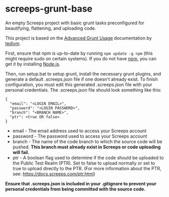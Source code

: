 # screeps-grunt-base
An empty Screeps project with basic grunt tasks preconfigured for beautifying, flattening, and uploading code.

This project is based on the [Advanced Grunt Usage](https://docs.screeps.com/contributed/advanced_grunt.html) documentation by [tedivm](https://github.com/tedivm).

First, ensure that npm is up-to-date by running `npm update -g npm` (this might require sudo on certain systems).
If you do not have [npm](https://www.npmjs.com/), you can get it by installing [Node.js](https://nodejs.org/).

Then, run setup.bat to setup grunt, install the necessary grunt plugins, and generate a default .screeps.json file if one doesn't already exist.
To finish configuration, you must edit this generated .screeps.json file with your personal credentials.
The .screeps.json file should look something like this:
```
{
  "email": "<LOGIN EMAIL>",
  "password": "<LOGIN PASSWORD>",
  "branch": "<BRANCH NAME>",
  "ptr": <true OR false>
}
```
* email - The email address used to access your Screeps account
* password - The password used to access your Screeps account
* branch - The name of the code branch to which the source code will be pushed. **This branch must already exist in Screeps or code uploading will fail.**
* ptr - A boolean flag used to determine if the code should be uploaded to the Public Test Realm (PTR). Set to false to upload normally or set to true to upload directly to the PTR. (For more information about the PTR, see: https://docs.screeps.com/ptr.html)

**Ensure that .screeps.json is included in your .gitignore to prevent your personal credentials from being committed with the source code.**
